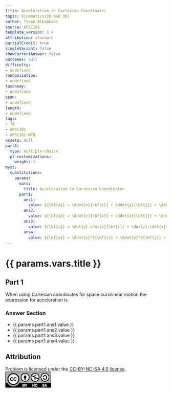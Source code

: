 ```yaml
---
title: Acceleration in Cartesian Coordinates
topic: Kinematics(2D and 3D)
author: Tarek Alkabbani
source: APSC181
template_version: 1.4
attribution: standard
partialCredit: true
singleVariant: false
showCorrectAnswer: false
outcomes: null
difficulty:
- undefined
randomization:
- undefined
taxonomy:
- undefined
span:
- undefined
length:
- undefined
tags:
- TA
- APSC181
- APSC181-MCQ
assets: null
part1:
  type: multiple-choice
  pl-customizations:
    weight: 1
myst:
  substitutions:
    params:
      vars:
        title: Acceleration in Cartesian Coordinates
      part1:
        ans1:
          value: ${\bf{a}} = \ddot{x}{\bf{i}} + \ddot{y}{\bf{j}} + \ddot{z}{\bf{k}}$
        ans2:
          value: ${\bf{a}} = \ddot{z}{\bf{i}} + \ddot{x}{\bf{j}} + \ddot{y}{\bf{k}}$
        ans3:
          value: ${\bf{a}} = \dot{y}.\dot{z}{\bf{i}} + \dot{z}.\dot{x}{\bf{j}} + \dot{x}.\dot{y}{\bf{k}}$
        ans4:
          value: ${\bf{a}} = \ddot{x}^2{\bf{i}} + \ddot{y}^2{\bf{j}} + \ddot{z}^2{\bf{k}}$
---
```

# {{ params.vars.title }}

## Part 1

When using Cartesian coordinates for space curvilinear motion the expression for acceleration is

### Answer Section

- {{ params.part1.ans1.value }}
- {{ params.part1.ans2.value }}
- {{ params.part1.ans3.value }}
- {{ params.part1.ans4.value }}

## Attribution

Problem is licensed under the [CC-BY-NC-SA 4.0 license](https://creativecommons.org/licenses/by-nc-sa/4.0/).<br> ![The Creative Commons 4.0 license requiring attribution-BY, non-commercial-NC, and share-alike-SA license.](https://raw.githubusercontent.com/firasm/bits/master/by-nc-sa.png)
